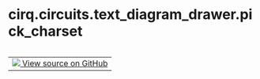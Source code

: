 <div itemscope itemtype="http://developers.google.com/ReferenceObject">
<meta itemprop="name" content="cirq.circuits.text_diagram_drawer.pick_charset" />
<meta itemprop="path" content="Stable" />
</div>

# cirq.circuits.text_diagram_drawer.pick_charset

<!-- Insert buttons and diff -->

<table class="tfo-notebook-buttons tfo-api" align="left">

<td>
  <a target="_blank" href="https://github.com/quantumlib/cirq/tree/master/cirq/circuits/text_diagram_drawer.py">
    <img src="https://www.tensorflow.org/images/GitHub-Mark-32px.png" />
    View source on GitHub
  </a>
</td>
</table>





<pre class="devsite-click-to-copy prettyprint lang-py tfo-signature-link">
<code>cirq.circuits.text_diagram_drawer.pick_charset(
    use_unicode: bool,
    emphasize: bool
) -> BoxDrawCharacterSet
</code></pre>



<!-- Placeholder for "Used in" -->
